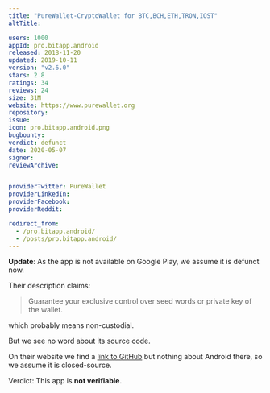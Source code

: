 ```yaml
---
title: "PureWallet-CryptoWallet for BTC,BCH,ETH,TRON,IOST"
altTitle: 

users: 1000
appId: pro.bitapp.android
released: 2018-11-20
updated: 2019-10-11
version: "v2.6.0"
stars: 2.8
ratings: 34
reviews: 24
size: 31M
website: https://www.purewallet.org
repository: 
issue: 
icon: pro.bitapp.android.png
bugbounty: 
verdict: defunct
date: 2020-05-07
signer: 
reviewArchive:


providerTwitter: PureWallet
providerLinkedIn: 
providerFacebook: 
providerReddit: 

redirect_from:
  - /pro.bitapp.android/
  - /posts/pro.bitapp.android/
---
```



**Update**: As the app is not available on Google Play, we assume it is defunct
now.

Their description claims:

> Guarantee your exclusive control over seed words or private key of the wallet.

which probably means non-custodial.

But we see no word about its source code.

On their website we find a [link to GitHub](https://github.com/BitApp) but nothing
about Android there, so we assume it is closed-source.

Verdict: This app is **not verifiable**.
